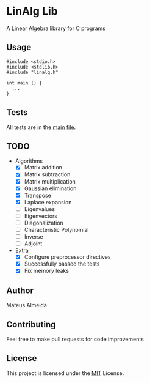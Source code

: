 # LinAlg Lib

A Linear Algebra library for C programs

## Usage

```
#include <stdio.h>
#include <stdlib.h>
#include "linalg.h"

int main () {
  ...
}
```

## Tests

All tests are in the [main file](https://github.com/imsouza/linalg-lib/blob/main/tests/main.c).

## TODO

- Algorithms
	- [x] Matrix addition
	- [x] Matrix subtraction
	- [x] Matrix multiplication
	- [x] Gaussian elimination
	- [x] Transpose
	- [x] Laplace expansion
	- [ ] Eigenvalues
	- [ ] Eigenvectors
	- [ ] Diagonalization
	- [ ] Characteristic Polynomial
	- [ ] Inverse
	- [ ] Adjoint

- Extra
  - [x] Configure preprocessor directives
  - [x] Successfully passed the tests
  - [x] Fix memory leaks

## Author

Mateus Almeida

## Contributing

Feel free to make pull requests for code improvements

## License

This project is licensed under the [MIT](https://github.com/imsouza/linalg-lib/blob/main/LICENSE) License.
